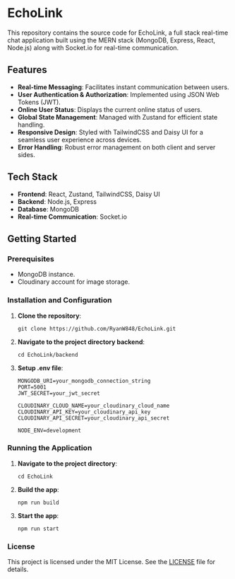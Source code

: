 # EchoLink

This repository contains the source code for EchoLink, a full stack real-time chat application built using the MERN stack (MongoDB, Express, React, Node.js) along with Socket.io for real-time communication.

## Features

- **Real-time Messaging**: Facilitates instant communication between users.
- **User Authentication & Authorization**: Implemented using JSON Web Tokens (JWT).
- **Online User Status**: Displays the current online status of users.
- **Global State Management**: Managed with Zustand for efficient state handling.
- **Responsive Design**: Styled with TailwindCSS and Daisy UI for a seamless user experience across devices.
- **Error Handling**: Robust error management on both client and server sides.

## Tech Stack

- **Frontend**: React, Zustand, TailwindCSS, Daisy UI
- **Backend**: Node.js, Express
- **Database**: MongoDB
- **Real-time Communication**: Socket.io

## Getting Started

### Prerequisites

- MongoDB instance.
- Cloudinary account for image storage.

### Installation and Configuration

1. **Clone the repository**:

   ```
   git clone https://github.com/RyanW848/EchoLink.git
   ```

2. **Navigate to the project directory backend**:
   
   ```
   cd EchoLink/backend
   ```

3. **Setup .env file**:
   
   ```
   MONGODB_URI=your_mongodb_connection_string
   PORT=5001
   JWT_SECRET=your_jwt_secret
    
   CLOUDINARY_CLOUD_NAME=your_cloudinary_cloud_name
   CLOUDINARY_API_KEY=your_cloudinary_api_key
   CLOUDINARY_API_SECRET=your_cloudinary_api_secret
    
   NODE_ENV=development
   ```

### Running the Application

1. **Navigate to the project directory**:

   ```
   cd EchoLink
   ```

2. **Build the app**:
   
   ```
   npm run build
   ```

3. **Start the app**:
   
   ```
   npm run start
   ```

### License

This project is licensed under the MIT License. See the [LICENSE](https://github.com/RyanW848/EchoLink/blob/main/LICENSE) file for details.
   
